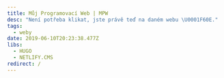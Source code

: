 ```yaml
---
title: Můj Programovací Web | MPW
desc: "Není potřeba klikat, jste právě teď na daném webu \U0001F60E."
tags:
  - weby
date: 2019-06-10T20:23:38.477Z
libs:
  - HUGO
  - NETLIFY.CMS
redirect: /
---
```

 
